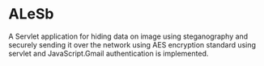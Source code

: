 # ALeSb
A Servlet application for hiding data on image using steganography and securely sending it over the network using AES encryption standard using servlet and JavaScript.Gmail authentication is implemented.

